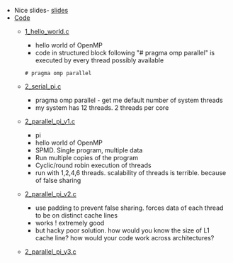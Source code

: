 * Nice slides- [slides](./slides)
* [Code](./Code)
  * [1_hello_world.c](./Code/1.c)
    * hello world of OpenMP
    * code in structured block following "# pragma omp parallel" is executed by every thread possibly available
    ```
    # pragma omp parallel
    ```

  * [2_serial_pi.c](./Code/2_serial_pi.c)
    * pragma omp parallel - get me default number of system threads
    * my system has 12 threads. 2 threads per core
  * [2_parallel_pi_v1.c](./Code/2_parallel_pi_v1.c)
    * pi
    * hello world of OpenMP
    * SPMD. Single program, multiple data
    * Run multiple copies of the program
    * Cyclic/round robin execution of threads
    * run with 1,2,4,6 threads. scalability of threads is terrible. because of false sharing
  * [2_parallel_pi_v2.c](./Code/2_parallel_pi_v2.c)
    * use padding to prevent false sharing. forces data of each thread to be on distinct cache lines
    * works ! extremely good
    * but hacky poor solution. how would you know the size of L1 cache line? how would your code work across architectures?
  * [2_parallel_pi_v3.c](./Code/2_parallel_pi_v3.c)
